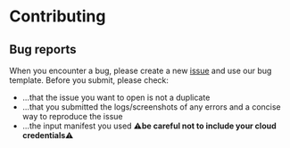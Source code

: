 # Contributing

## Bug reports

When you encounter a bug, please create a new [issue](https://github.com/berops/claudie/issues/new/choose) and use our bug template.
Before you submit, please check:

- ...that the issue you want to open is not a duplicate
- ...that you submitted the logs/screenshots of any errors and a concise way to reproduce the issue
- ...the input manifest you used :warning:**be careful not to include your cloud credentials**:warning:
